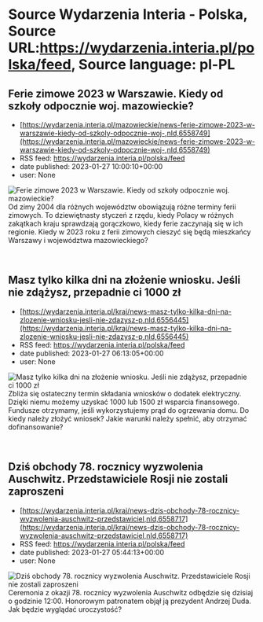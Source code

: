 # Source Wydarzenia Interia - Polska, Source URL:https://wydarzenia.interia.pl/polska/feed, Source language: pl-PL

## Ferie zimowe 2023 w Warszawie. Kiedy od szkoły odpocznie woj. mazowieckie?
 - [https://wydarzenia.interia.pl/mazowieckie/news-ferie-zimowe-2023-w-warszawie-kiedy-od-szkoly-odpocznie-woj-,nId,6558749](https://wydarzenia.interia.pl/mazowieckie/news-ferie-zimowe-2023-w-warszawie-kiedy-od-szkoly-odpocznie-woj-,nId,6558749)
 - RSS feed: https://wydarzenia.interia.pl/polska/feed
 - date published: 2023-01-27 10:00:10+00:00
 - user: None

<p><a href="https://wydarzenia.interia.pl/mazowieckie/news-ferie-zimowe-2023-w-warszawie-kiedy-od-szkoly-odpocznie-woj-,nId,6558749"><img align="left" alt="Ferie zimowe 2023 w Warszawie. Kiedy od szkoły odpocznie woj. mazowieckie?" src="https://i.iplsc.com/ferie-zimowe-2023-w-warszawie-kiedy-od-szkoly-odpocznie-woj/0004ZUBXY1ACT5A0-C321.jpg" /></a>Od zimy 2004 dla różnych województw obowiązują różne terminy ferii zimowych. To dziewiętnasty styczeń z rzędu, kiedy Polacy w różnych zakątkach kraju sprawdzają gorączkowo, kiedy ferie zaczynają się w ich regionie. Kiedy w 2023 roku z ferii zimowych cieszyć się będą mieszkańcy Warszawy i województwa mazowieckiego?</p><br clear="all" />

## Masz tylko kilka dni na złożenie wniosku. Jeśli nie zdążysz, przepadnie ci 1000 zł
 - [https://wydarzenia.interia.pl/kraj/news-masz-tylko-kilka-dni-na-zlozenie-wniosku-jesli-nie-zdazysz-p,nId,6556445](https://wydarzenia.interia.pl/kraj/news-masz-tylko-kilka-dni-na-zlozenie-wniosku-jesli-nie-zdazysz-p,nId,6556445)
 - RSS feed: https://wydarzenia.interia.pl/polska/feed
 - date published: 2023-01-27 06:13:05+00:00
 - user: None

<p><a href="https://wydarzenia.interia.pl/kraj/news-masz-tylko-kilka-dni-na-zlozenie-wniosku-jesli-nie-zdazysz-p,nId,6556445"><img align="left" alt="Masz tylko kilka dni na złożenie wniosku. Jeśli nie zdążysz, przepadnie ci 1000 zł" src="https://i.iplsc.com/masz-tylko-kilka-dni-na-zlozenie-wniosku-jesli-nie-zdazysz-p/000GIPJF1QMYXTAY-C321.jpg" /></a>Zbliża się ostateczny termin składania wniosków o dodatek elektryczny. Dzięki niemu możemy uzyskać 1000 lub 1500 zł wsparcia finansowego. Fundusze otrzymamy, jeśli wykorzystujemy prąd do ogrzewania domu. Do kiedy należy złożyć wniosek? Jakie warunki należy spełnić, aby otrzymać dofinansowanie?</p><br clear="all" />

## Dziś obchody 78. rocznicy wyzwolenia Auschwitz. Przedstawiciele Rosji nie zostali zaproszeni
 - [https://wydarzenia.interia.pl/kraj/news-dzis-obchody-78-rocznicy-wyzwolenia-auschwitz-przedstawiciel,nId,6558717](https://wydarzenia.interia.pl/kraj/news-dzis-obchody-78-rocznicy-wyzwolenia-auschwitz-przedstawiciel,nId,6558717)
 - RSS feed: https://wydarzenia.interia.pl/polska/feed
 - date published: 2023-01-27 05:44:13+00:00
 - user: None

<p><a href="https://wydarzenia.interia.pl/kraj/news-dzis-obchody-78-rocznicy-wyzwolenia-auschwitz-przedstawiciel,nId,6558717"><img align="left" alt="Dziś obchody 78. rocznicy wyzwolenia Auschwitz. Przedstawiciele Rosji nie zostali zaproszeni" src="https://i.iplsc.com/dzis-obchody-78-rocznicy-wyzwolenia-auschwitz-przedstawiciel/000GO7PT8LD3CE10-C321.jpg" /></a>Ceremonia z okazji 78. rocznicy wyzwolenia Auschwitz odbędzie się dzisiaj o godzinie 12:00. Honorowym patronatem objął ją prezydent Andrzej Duda. Jak będzie wyglądać uroczystość?</p><br clear="all" />
